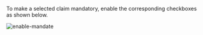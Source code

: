 To make a selected claim mandatory, enable the corresponding checkboxes as shown below. 

![enable-mandate]({{base_path}}/assets/img/fragments/claim-mandatory-saml.png)
